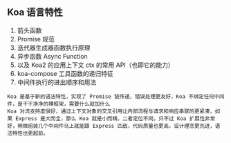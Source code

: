 ## Koa 语言特性

1. 箭头函数
2. Promise 规范
3. 迭代器生成器函数执行原理
4. 异步函数 Async Function
5. 以及 Koa2 的应用上下文 ctx 的常用 API（也即它的能力）
6. koa-compose 工具函数的递归特征
7. 中间件执行的进出顺序和用法

```
Koa 是基于新的语法特性，实现了 Promise 链传递，错误处理更友好，Koa 不绑定任何中间件，是干干净净的裸框架，需要什么就加什么
Koa 对流支持度很好，通过上下文对象的交叉引用让内部流程与请求和响应串联的更紧凑，如果 Express 是大而全，那么 Koa 就是小而精，二者定位不同，只不过 Koa 扩展性非常好，稍微组装几个中间件马上就能跟 Express 匹敌，代码质量也更高，设计理念更先进，语法特性也更超前。
```
